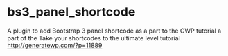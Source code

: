 bs3_panel_shortcode
===================

A plugin to add Bootstrap 3 panel shortcode as a part to the GWP tutorial a part of the Take your shortcodes to the ultimate level tutorial  http://generatewp.com/?p=11889
